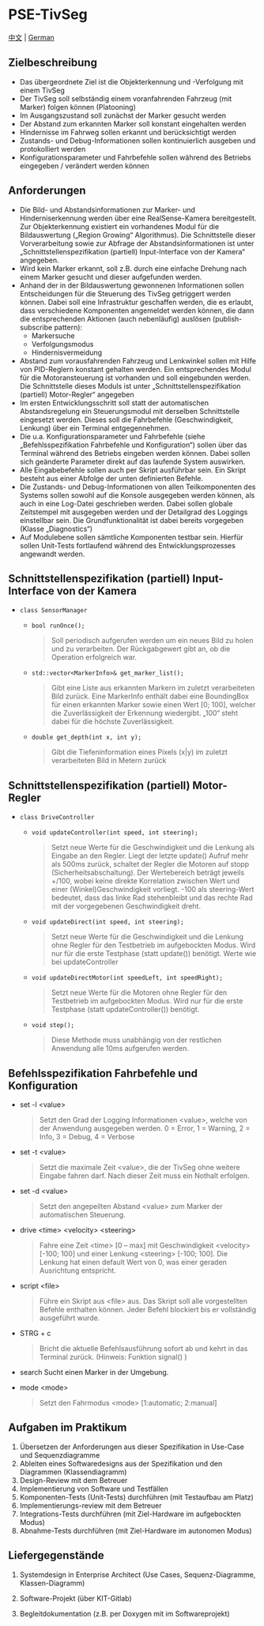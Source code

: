 # PSE-TivSeg

[中文](https://github.com/ZhouHaojie/PSE-TivSeg/tree/master/README.md) | [German](https://github.com/ZhouHaojie/PSE-TivSeg/tree/master/README_DE.md)

## Zielbeschreibung

- Das übergeordnete Ziel ist die Objekterkennung und -Verfolgung mit einem TivSeg
- Der TivSeg soll selbständig einem voranfahrenden Fahrzeug (mit Marker) folgen können (Platooning)
- Im Ausgangszustand soll zunächst der Marker gesucht werden
- Der Abstand zum erkannten Marker soll konstant eingehalten werden
- Hindernisse im Fahrweg sollen erkannt und berücksichtigt werden
- Zustands- und Debug-Informationen sollen kontinuierlich ausgeben und protokolliert werden
- Konfigurationsparameter und Fahrbefehle sollen während des Betriebs eingegeben / verändert werden können

## Anforderungen

- Die Bild- und Abstandsinformationen zur Marker- und Hinderniserkennung werden über eine RealSense-Kamera bereitgestellt. Zur Objekterkennung existiert ein vorhandenes Modul für die Bildauswertung („Region Growing“ Algorithmus). Die Schnittstelle dieser Vorverarbeitung sowie zur Abfrage der Abstandsinformationen ist unter „Schnittstellenspezifikation (partiell) Input-Interface von der Kamera“ angegeben.
- Wird kein Marker erkannt, soll z.B. durch eine einfache Drehung nach einem Marker gesucht und dieser aufgefunden werden.
- Anhand der in der Bildauswertung gewonnenen Informationen sollen Entscheidungen für die Steuerung des TivSeg getriggert werden können. Dabei soll eine Infrastruktur geschaffen werden, die es erlaubt, dass verschiedene Komponenten angemeldet werden können, die dann die entsprechenden Aktionen (auch nebenläufig) auslösen (publish-subscribe pattern):
  - Markersuche
  - Verfolgungsmodus
  - Hindernisvermeidung
- Abstand zum vorausfahrenden Fahrzeug und Lenkwinkel sollen mit Hilfe von PID-Reglern konstant gehalten werden. Ein entsprechendes Modul für die Motoransteuerung ist vorhanden und soll eingebunden werden. Die Schnittstelle dieses Moduls ist unter „Schnittstellenspezifikation (partiell) Motor-Regler“ angegeben
- Im ersten Entwicklungsschritt soll statt der automatischen Abstandsregelung ein Steuerungsmodul mit derselben Schnittstelle eingesetzt werden. Dieses soll die Fahrbefehle (Geschwindigkeit, Lenkung) über ein Terminal entgegennehmen.
- Die u.a. Konfigurationsparameter und Fahrbefehle (siehe „Befehlsspezifikation Fahrbefehle und Konfiguration“) sollen über das Terminal während des Betriebs eingeben werden können. Dabei sollen sich geänderte Parameter direkt auf das laufende System auswirken.
- Alle Eingabebefehle sollen auch per Skript ausführbar sein. Ein Skript besteht aus einer Abfolge der unten definierten Befehle.
- Die Zustands- und Debug-Informationen von allen Teilkomponenten des Systems sollen sowohl auf die Konsole ausgegeben werden können, als auch in eine Log-Datei geschrieben werden. Dabei sollen globale Zeitstempel mit ausgegeben werden und der Detailgrad des Loggings einstellbar sein. Die Grundfunktionalität ist dabei bereits vorgegeben (Klasse „Diagnostics“)
- Auf Modulebene sollen sämtliche Komponenten testbar sein. Hierfür sollen Unit-Tests fortlaufend während des Entwicklungsprozesses angewandt werden.

## Schnittstellenspezifikation (partiell) Input-Interface von der Kamera

- `class SensorManager `

  - `bool runOnce();`

    > Soll periodisch aufgerufen werden um ein neues Bild zu holen und zu verarbeiten. Der Rückgabgewert gibt an, ob die Operation erfolgreich war.

  - `std::vector<MarkerInfo>& get_marker_list();`

    > Gibt eine Liste aus erkannten Markern im zuletzt verarbeiteten Bild zurück. Eine MarkerInfo enthält dabei eine BoundingBox für einen erkannten Marker sowie einen Wert [0; 100], welcher die Zuverlässigkeit der Erkennung wiedergibt. „100“ steht dabei für die höchste Zuverlässigkeit.

  - `double get_depth(int x, int y);`

    > Gibt die Tiefeninformation eines Pixels (x|y) im zuletzt verarbeiteten Bild in Metern zurück

## Schnittstellenspezifikation (partiell) Motor-Regler 

- `class DriveController`

  - `void updateController(int speed, int steering);`

    > Setzt neue Werte für die Geschwindigkeit und die Lenkung als Eingabe an den Regler. Liegt der letzte update() Aufruf mehr als 500ms zurück, schaltet der Regler die Motoren auf stopp (Sicherheitsabschaltung). Der Wertebereich beträgt jeweils +/100, wobei keine direkte Korrelation zwischen Wert und einer (Winkel)Geschwindigkeit vorliegt. -100 als steering-Wert bedeutet, dass das linke Rad stehenbleibt und das rechte Rad mit der vorgegebenen Geschwindigkeit dreht.

  - `void updateDirect(int speed, int steering);`

    > Setzt neue Werte für die Geschwindigkeit und die Lenkung ohne Regler für den Testbetrieb im aufgebockten Modus. Wird nur für die erste Testphase (statt update()) benötigt. Werte wie bei updateController

  - `void updateDirectMotor(int speedLeft, int speedRight);`

    > Setzt neue Werte für die Motoren ohne Regler für den Testbetrieb im aufgebockten Modus. Wird nur für die erste Testphase (statt updateController()) benötigt.

  - `void step();`

    > Diese Methode muss unabhängig von der restlichen Anwendung alle 10ms aufgerufen werden.

## Befehlsspezifikation Fahrbefehle und Konfiguration

- set -l \<value>

  > Setzt den Grad der Logging Informationen \<value>, welche von der Anwendung ausgegeben werden. 0 = Error, 1 = Warning, 2 = Info, 3 = Debug, 4 = Verbose

- set -t \<value>

  > Setzt die maximale Zeit \<value>, die der TivSeg ohne weitere Eingabe fahren darf. Nach dieser Zeit muss ein Nothalt erfolgen.

- set -d \<value> 

  > Setzt den angepeilten Abstand \<value> zum Marker der automatischen Steuerung. 

- drive \<time> \<velocity> \<steering>

  > Fahre eine Zeit \<time> [0 – max] mit Geschwindigkeit \<velocity> [-100; 100] und einer Lenkung \<steering> [-100; 100]. Die Lenkung hat einen default Wert von 0, was einer geraden Ausrichtung entspricht.

- script \<file>

  > Führe ein Skript aus \<file> aus. Das Skript soll alle vorgestellten Befehle enthalten können. Jeder Befehl blockiert bis er vollständig ausgeführt wurde.

- STRG + c

  > Bricht die aktuelle Befehlsausführung sofort ab und kehrt in das Terminal zurück. (Hinweis: Funktion signal() )

- search Sucht einen Marker in der Umgebung.

- mode \<mode> 

  > Setzt den Fahrmodus \<mode> [1:automatic; 2:manual]

## Aufgaben im Praktikum

1. Übersetzen der Anforderungen aus dieser Spezifikation in Use-Case und Sequenzdiagramme
2. Ableiten eines Softwaredesigns aus der Spezifikation und den Diagrammen (Klassendiagramm)
3. Design-Review mit dem Betreuer
4. Implementierung von Software und Testfällen
5. Komponenten-Tests (Unit-Tests) durchführen (mit Testaufbau am Platz)
6. Implementierungs-review mit dem Betreuer
7. Integrations-Tests durchführen (mit Ziel-Hardware im aufgebockten Modus)
8. Abnahme-Tests durchführen (mit Ziel-Hardware im autonomen Modus)

## Liefergegenstände

1. Systemdesign in Enterprise Architect (Use Cases, Sequenz-Diagramme, Klassen-Diagramm)

2. Software-Projekt (über KIT-Gitlab)
3. Begleitdokumentation (z.B. per Doxygen mit im Softwareprojekt)